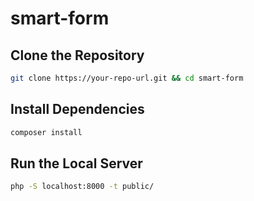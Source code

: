 # smart-form


## Clone the Repository

```bash
git clone https://your-repo-url.git && cd smart-form
```


## Install Dependencies

```bash
composer install
```


## Run the Local Server

```bash
php -S localhost:8000 -t public/
```
